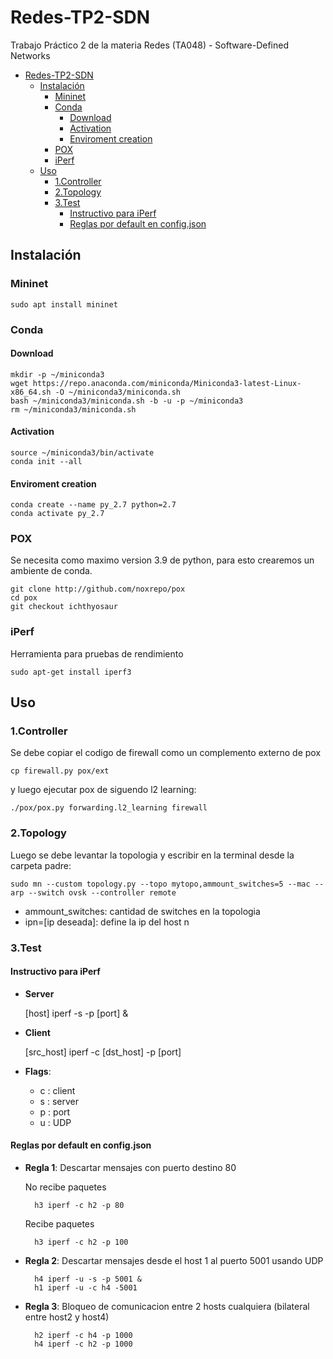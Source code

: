 # Redes-TP2-SDN

Trabajo Práctico 2 de la materia Redes (TA048) - Software-Defined Networks

- [Redes-TP2-SDN](#redes-tp2-sdn)
  - [Instalación](#instalación)
    - [Mininet](#mininet)
    - [Conda](#conda)
      - [Download](#download)
      - [Activation](#activation)
      - [Enviroment creation](#enviroment-creation)
    - [POX](#pox)
    - [iPerf](#iperf)
  - [Uso](#uso)
    - [1.Controller](#1controller)
    - [2.Topology](#2topology)
    - [3.Test](#3test)
      - [Instructivo para iPerf](#instructivo-para-iperf)
      - [Reglas por default en config.json](#reglas-por-default-en-configjson)

## Instalación

### Mininet

    sudo apt install mininet

### Conda

#### Download

    mkdir -p ~/miniconda3
    wget https://repo.anaconda.com/miniconda/Miniconda3-latest-Linux-x86_64.sh -O ~/miniconda3/miniconda.sh
    bash ~/miniconda3/miniconda.sh -b -u -p ~/miniconda3
    rm ~/miniconda3/miniconda.sh

#### Activation

    source ~/miniconda3/bin/activate    
    conda init --all

#### Enviroment creation

    conda create --name py_2.7 python=2.7
    conda activate py_2.7

### POX

Se necesita como maximo version 3.9 de python, para esto crearemos un ambiente de conda.

    git clone http://github.com/noxrepo/pox
    cd pox
    git checkout ichthyosaur

### iPerf

Herramienta para pruebas de rendimiento

    sudo apt-get install iperf3

## Uso

### 1.Controller

Se debe copiar el codigo de firewall como un complemento externo de pox

    cp firewall.py pox/ext

y luego ejecutar pox de siguendo l2 learning:

    ./pox/pox.py forwarding.l2_learning firewall

### 2.Topology

Luego se debe levantar la topologia y escribir en la terminal desde la carpeta padre:

    sudo mn --custom topology.py --topo mytopo,ammount_switches=5 --mac --arp --switch ovsk --controller remote

- ammount_switches:  cantidad de switches en la topologia
- ipn=[ip deseada]:  define la ip del host n

### 3.Test

#### Instructivo para iPerf

- **Server**

    [host] iperf -s -p [port] &

- **Client**

    [src_host] iperf -c [dst_host] -p [port]

- **Flags**:
  - c : client
  - s : server
  - p : port
  - u : UDP

#### Reglas por default en config.json

- **Regla 1**: Descartar mensajes con puerto destino 80  

    No recibe paquetes

        h3 iperf -c h2 -p 80 

    Recibe paquetes

        h3 iperf -c h2 -p 100 

- **Regla 2**: Descartar mensajes desde el host 1 al puerto 5001 usando UDP  

        h4 iperf -u -s -p 5001 &
        h1 iperf -u -c h4 -5001

- **Regla 3**: Bloqueo de comunicacion entre 2 hosts cualquiera (bilateral entre host2 y host4)

        h2 iperf -c h4 -p 1000
        h4 iperf -c h2 -p 1000
